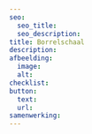 ```yaml
---
seo:
  seo_title:
  seo_description:
title: Borrelschaal
description:
afbeelding:
  image:
  alt:
checklist:
button:
  text:
  url:
samenwerking:
---
```

